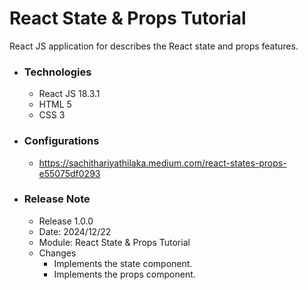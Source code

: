 # React State & Props Tutorial
React JS application for describes the React state and props features.

* ### Technologies
    * React JS 18.3.1
    * HTML 5
    * CSS 3

* ### Configurations
    * https://sachithariyathilaka.medium.com/react-states-props-e55075df0293

* ### Release Note
    * Release 1.0.0
    * Date: 2024/12/22
    * Module: React State & Props Tutorial
    * Changes
        * Implements the state component.
        * Implements the props component.
